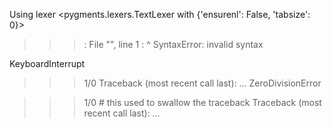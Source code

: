 Using lexer <pygments.lexers.TextLexer with {'ensurenl': False, 'tabsize': 0}>
>>> :
  File "<stdin>", line 1
    :
    ^
SyntaxError: invalid syntax
>>>
KeyboardInterrupt
>>>

>>> 1/0
Traceback (most recent call last):
   ...
ZeroDivisionError

>>> 1/0   # this used to swallow the traceback
Traceback (most recent call last):
   ...
